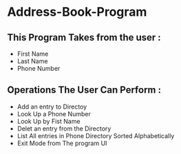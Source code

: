 # Address-Book-Program

## This Program Takes from the user :
* First Name
* Last Name
* Phone Number


## Operations The User Can Perform :
* Add an entry to Directoy
* Look Up a Phone Number
* Look Up by Fist Name
* Delet an entry from the Directory
* List All entries in Phone Directory Sorted Alphabetically
* Exit Mode from The program UI
